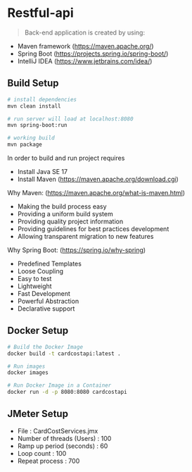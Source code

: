 # Restful-api

>Back-end application is created by using:
- Maven framework (https://maven.apache.org/)
- Spring Boot (https://projects.spring.io/spring-boot/)
- IntelliJ IDEA (https://www.jetbrains.com/idea/)

## Build Setup

``` bash
# install dependencies
mvn clean install 

# run server will load at localhost:8080
mvn spring-boot:run

# working build
mvn package
```

In order to build and run project requires
- Install Java SE 17 
- Install Maven (https://maven.apache.org/download.cgi)

Why Maven: (https://maven.apache.org/what-is-maven.html)
- Making the build process easy
- Providing a uniform build system
- Providing quality project information
- Providing guidelines for best practices development
- Allowing transparent migration to new features

Why Spring Boot: (https://spring.io/why-spring)
- Predefined Templates
- Loose Coupling
- Easy to test
- Lightweight
- Fast Development
- Powerful Abstraction
- Declarative support

## Docker Setup

``` bash
# Build the Docker Image
docker build -t cardcostapi:latest .

# Run images
docker images

# Run Docker Image in a Container
docker run -d -p 8080:8080 cardcostapi
```
## JMeter Setup

- File : CardCostServices.jmx
- Number of threads (Users) : 100
- Ramp up period (seconds) : 60
- Loop count : 100
- Repeat process : 700